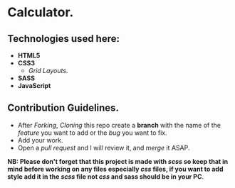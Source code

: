 # Calculator.

## Technologies used here:

- **HTML5**
- **CSS3**
  - _Grid Layouts_.
- **SASS**
- **JavaScript**

## Contribution Guidelines.

- After _Forking_, _Cloning_ this repo create a **branch** with the name of the _feature_ you want to add
or the _bug_ you want to fix.
- Add your work.
- Open a _pull request_ and I will review it, and _merge_ it ASAP.

**NB: Please don't forget that this project is made with _scss_ so keep that in mind before working on any files
especially _css_ files, if you want to add style add it in the _scss_ file not _css_ and sass should be in your PC**.
